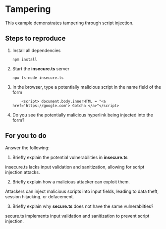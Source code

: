 # Tampering

This example demonstrates tampering through script injection.

## Steps to reproduce

1. Install all dependencies

    `npm install`

2. Start the **insecure.ts** server

    `npx ts-node insecure.ts`

3. In the browser, type a potentially malicious script in the name field of the form

    ```
        <script> document.body.innerHTML = "<a href='https://google.com'> Gotcha </a>"</script>
    ```

4. Do you see the potentially malicious hyperlink being injected into the form?

## For you to do

Answer the following:

1. Briefly explain the potential vulnerabilities in **insecure.ts**

insecure.ts lacks input validation and sanitization, allowing for script injection attacks.

2. Briefly explain how a malicious attacker can exploit them.

Attackers can inject malicious scripts into input fields, leading to data theft, session hijacking, or defacement.

3. Briefly explain why **secure.ts** does not have the same vulnerabilties?

secure.ts implements input validation and sanitization to prevent script injection.
